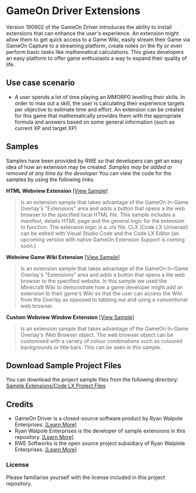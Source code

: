 # GameOn Driver Extensions
Version 190902 of the GameOn Driver introduces the ability to install extensions that can enhance the user's experience. An extension might allow them to get quick access to a Game Wiki, easily stream their Game via GameOn Capture to a streaming platform, create notes on the fly or even perform basic tasks like mathematical calculations. This gives developers an easy platform to offer game enthusiasts a way to expand their quality of life.

## Use case scenario
- A user spends a lot of time playing an MMORPG levelling their skills. In order to max out a skill, the user is calculating their experience targets per objective to estimate time and effort. An extension can be created for this game that mathematically provides them with the appropriate formula and answers based on some general information (such as current XP and target XP)
 
## Samples
Samples have been provided by RWE so that developers can get an easy idea of how an extension may be created. *Samples may be added or removed at any time by the developer*
You can view the code for the samples by using the following links:

**HTML Webview Extension** [[View Sample]](https://github.com/RyanWalpoleEnterprises/GameOn-Driver-Extensions/tree/master/Sample%20Extensions/HTML%20Webview%20Extension)
> Is an extension sample that takes advantage of the GameOn In-Game Overlay's "Extensions" area and adds a button that opens a lite web browser to the specified local HTML file. This sample includes a manifest, details HTML page and the general logic for the extension to function. The extension logic is a .clx file. CLX (Code LX Universal) can be edited with Visual Studio Code and the Code LX Editor (an upcoming version with native GameOn Extension Support is coming soon.)

**Webview Game Wiki Extension** [[View Sample]](https://github.com/RyanWalpoleEnterprises/GameOn-Driver-Extensions/tree/master/Sample%20Extensions/Webview%20Game%20Wiki%20Extension)
> Is an extension sample that takes advantage of the GameOn In-Game Overlay's "Extensions" area and adds a button that opens a lite web browser to the specified website. In this sample we used the Minecraft Wiki to demonstrate how a game developer might add an extension to their game's Wiki so that the user can access the Wiki from the Overlay as opposed to tabbing out and using a conventional web browser.

**Custom Webview Window Extension** [[View Sample]](https://github.com/RyanWalpoleEnterprises/GameOn-Driver-Extensions/tree/master/Sample%20Extensions/Custom%20Webview%20Window%20Extension)
> Is an extension sample that takes advantage of the GameOn In-Game Overlay's Web Browser object. The web browser object can be customised with a variety of colour combinations such as coloured backgrounds or title bars. This can be seen in this sample.

## Download Sample Project Files
You can download the project sample files from the following directory:
[Sample Extensions/Code LX Project Files](https://github.com/RyanWalpoleEnterprises/GameOn-Driver-Extensions/tree/master/Sample%20Extensions/)

## Credits
- GameOn Driver is a closed-source software product by Ryan Walpole Enterprises. [[Learn More]](http://www.gameondriver.com)
- Ryan Walpole Enterprises is the developer of sample extensions in this repository. [[Learn More]](http://www.ryanwalpole.com)
- RWE Softworks is the open source project subsidiary of Ryan Walplole Enterprises. [[Learn More]](http://www.ryanwalpole.com/softworks)

### License
Please familiarise yourself with the license included in this project repository.
